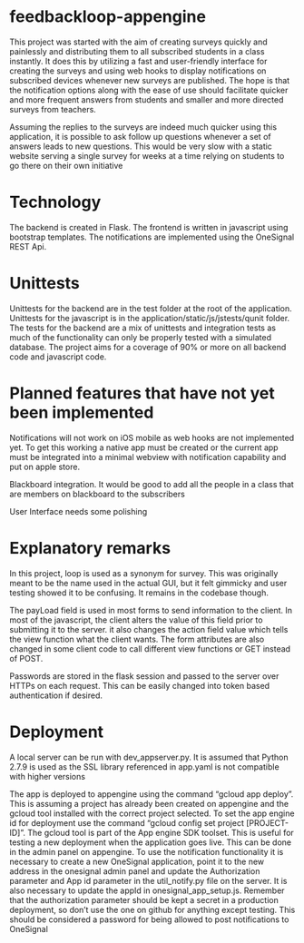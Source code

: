 # feedbackloop-appengine

This project was started with the aim of creating surveys quickly and painlessly and distributing them to all subscribed students in a class instantly. It does this by utilizing a fast and user-friendly interface for creating the surveys and using web hooks to display notifications on subscribed devices whenever new surveys are published. The hope is that the notification options along with the ease of use should facilitate quicker and more frequent answers from students and smaller and more directed surveys from teachers. 

Assuming the replies to the surveys are indeed much quicker using this application, it is possible to ask follow up questions whenever a set of answers leads to new questions. This would be very slow with a static website serving a single survey for weeks at a time relying on students to go there on their own initiative

# Technology
The backend is created in Flask. The frontend is written in javascript using bootstrap templates. The notifications are implemented using the OneSignal REST Api.

# Unittests

Unittests for the backend are in the test folder at the root of the application. Unittests for the javascript is in the application/static/js/jstests/qunit folder. The tests for the backend are a mix of unittests and integration tests as much of the functionality can only be properly tested with a simulated database. The project aims for a coverage of 90% or more on all backend code and javascript code.

# Planned features that have not yet been implemented

Notifications will not work on iOS mobile as web hooks are not implemented yet. To get this working a native app must be created or the current app must be integrated into a minimal webview with notification capability and put on apple store.

Blackboard integration. It would be good to add all the people in a class that are members on blackboard to the subscribers

User Interface needs some polishing

# Explanatory remarks

In this project, loop is used as a synonym for survey. This was originally meant to be the name used in the actual GUI, but it felt gimmicky and user testing showed it to be confusing. It remains in the codebase though.

The payLoad field is used in most forms to send information to the client. In most of the javascript, the client alters the value of this field prior to submitting it to the server. it also changes the action field value which tells the view function what the client wants. The form attributes are also changed in some client code to call different view functions or GET instead of POST.

Passwords are stored in the flask session and passed to the server over HTTPs on each request. This can be easily changed into token based authentication if desired.

# Deployment

A local server can be run with dev_appserver.py. It is assumed that Python 2.7.9 is used as the SSL library referenced in app.yaml is not compatible with higher versions

The app is deployed to appengine using the command “gcloud app deploy”. This is assuming a project has already been created on appengine and the gcloud tool installed with the correct project selected. To set the app engine id for deployment use the command “gcloud config set project [PROJECT-ID]”. The gcloud tool is part of the App engine SDK toolset. This is useful for testing a new deployment when the application goes live. This can be done in the admin panel on appengine. To use the notification functionality it is necessary to create a new OneSignal application, point it to the new address in the onesignal admin panel and update the Authorization parameter and App id parameter in the util_notify.py file on the server. It is also necessary to update the appId in onesignal_app_setup.js. Remember that the authorization parameter should be kept a secret in a production deployment, so don’t use the one on github for anything except testing. This should be considered a password for being allowed to post notifications to OneSignal


